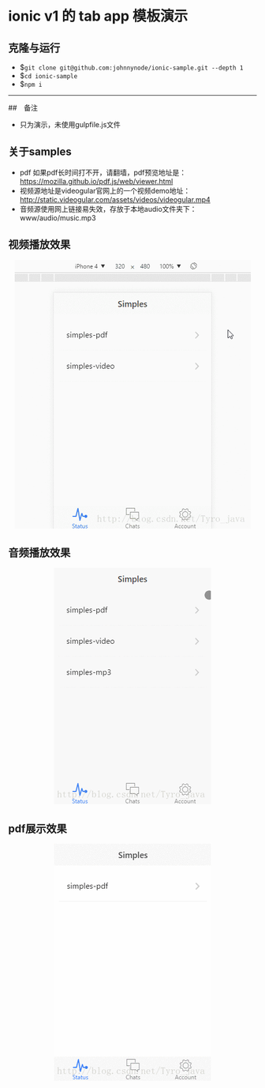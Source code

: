 # ionic v1 的 tab app 模板演示

## 克隆与运行

- $`git clone git@github.com:johnnynode/ionic-sample.git --depth 1`
- $`cd ionic-sample`
- $`npm i`

---
##　备注
- 只为演示，未使用gulpfile.js文件

## 关于samples

- pdf 如果pdf长时间打不开，请翻墙，pdf预览地址是：https://mozilla.github.io/pdf.js/web/viewer.html
- 视频源地址是videogular官网上的一个视频demo地址：http://static.videogular.com/assets/videos/videogular.mp4
- 音频源使用网上链接易失效，存放于本地audio文件夹下：www/audio/music.mp3

## 视频播放效果

<div align=center>
  <img src="pic/video.gif"/>
</div>

## 音频播放效果

<div align=center>
  <img src="pic/audio.gif"/>
</div>

## pdf展示效果

<div align=center>
  <img src="pic/pdf.gif"/>
</div>